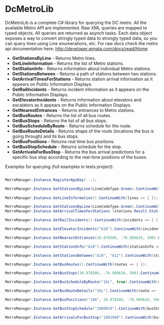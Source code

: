 DcMetroLib
==========
          
DcMetroLib is a complete C# library for querying the DC metro.  All the available Metro API are implemented. Raw XML queries are mapped to typed objects. All queries are returned as asynch tasks.  Each data object exposes a way to convert stringly typed data to strongly typed data, so you can query lines using Line enumerations, etc.  For raw docs check the metro api documentation here: http://developer.wmata.com/docs/read/Home

- **GetStationsByLine** -  Returns Metro lines.
- **GetLineInformation** - Returns the list of Metro stations.
- **GetStationInfo** - Returns information about individual Metro stations.
- **GetStationsBetween** - Returns a path of stations between two stations.
- **GetArrivalTimesForStations** - Returns station arrival information as it appears on Public Information Displays.
- **GetRailIncidents** - Returns incident information as it appears on the Public Information Displays.
- **GetElevatorIncidents** - Returns information about elevators and escalators as it appears on the Public Information Displays.
- **GetNearestEntrances** - Returns entrances to Metro stations.
- **GetBusRoutes** - Returns the list of all bus routes.
- **GetBusStops** - Returns the list of all bus stops.
- **GetBusScheduleByRoute** - Returns schedule for the route.
- **GetBusRouteDetails** - Returns shape of the route (locations the bus is going through) and its bus stops.
- **GetBusPositions** - Returns real time bus positions.
- **GetBusStopSchedule** - Returns schedule for the stop.
- **GetArrivalsForBusStop** - Returns the bus arrival predictions for a specific bus stop according to the real-time positions of the buses. 

Examples for querying (full examples in tests project):

```c#

MetroManager.Instance.RegisterApiKey(...);                               

MetroManager.Instance.GetStationsByLine(LineCodeType.Green).ContinueWith(stations => { });       
                                                                         
MetroManager.Instance.GetLineInformation().ContinueWith(lines => { }); 

MetroManager.Instance.GetStationsByLine(LineCodeType.Green).ContinueWith(stations =>
MetroManager.Instance.GetArrivalTimesForStations (stations.Result.Stations).ContinueWith(arrivals => { }));

MetroManager.Instance.GetRailIncidents().ContinueWith(incidents => { });

MetroManager.Instance.GetElevatorIncidents("A10").ContinueWith(incidents => { });

MetroManager.Instance.GetNearestEntrances(38.878586, -76.989626, 500).ContinueWith(stationEntrances => { });

MetroManager.Instance.GetStationInfo("A10").ContinueWith(stationInfo => { });

MetroManager.Instance.GetStationsBetween("A10", "A12").ContinueWith(stationList => { });

MetroManager.Instance.GetBusRoutes().ContinueWith(routes => { });

MetroManager.Instance.GetBusStops(38.878586, -76.989626, 500).ContinueWith(stops => { });

MetroManager.Instance.GetBusScheduleByRoute("16L", true).ContinueWith(schedule => { });

MetroManager.Instance.GetBusRouteDetails("16L").ContinueWith(route => { });

MetroManager.Instance.GetBusPositions("10A", 38.878586, -76.989626, 50000, true).ContinueWith(route => { });                                   

MetroManager.Instance.GetBusStopSchedule("2000019").ContinueWith(busStop => { });

MetroManager.Instance.GetArrivalsForBusStop("1001888").ContinueWith(busStop => { });
                                                                         
```                                                                         